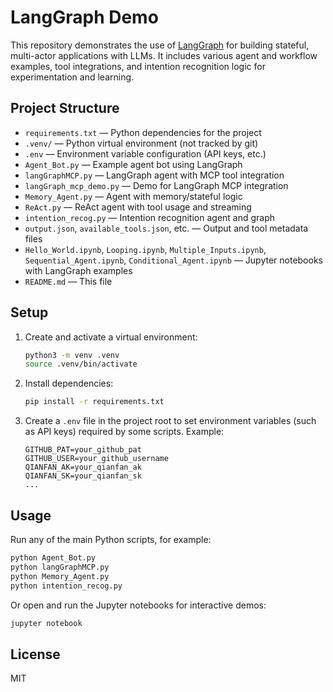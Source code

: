 
# LangGraph Demo

This repository demonstrates the use of [LangGraph](https://github.com/langchain-ai/langgraph) for building stateful, multi-actor applications with LLMs. It includes various agent and workflow examples, tool integrations, and intention recognition logic for experimentation and learning.

## Project Structure

- `requirements.txt` — Python dependencies for the project
- `.venv/` — Python virtual environment (not tracked by git)
- `.env` — Environment variable configuration (API keys, etc.)
- `Agent_Bot.py` — Example agent bot using LangGraph
- `langGraphMCP.py` — LangGraph agent with MCP tool integration
- `langGraph_mcp_demo.py` — Demo for LangGraph MCP integration
- `Memory_Agent.py` — Agent with memory/stateful logic
- `ReAct.py` — ReAct agent with tool usage and streaming
- `intention_recog.py` — Intention recognition agent and graph
- `output.json`, `available_tools.json`, etc. — Output and tool metadata files
- `Hello_World.ipynb`, `Looping.ipynb`, `Multiple_Inputs.ipynb`, `Sequential_Agent.ipynb`, `Conditional_Agent.ipynb` — Jupyter notebooks with LangGraph examples
- `README.md` — This file

## Setup

1. Create and activate a virtual environment:
    ```bash
    python3 -m venv .venv
    source .venv/bin/activate
    ```

2. Install dependencies:
    ```bash
    pip install -r requirements.txt
    ```

3. Create a `.env` file in the project root to set environment variables (such as API keys) required by some scripts. Example:
    ```env
    GITHUB_PAT=your_github_pat
    GITHUB_USER=your_github_username
    QIANFAN_AK=your_qianfan_ak
    QIANFAN_SK=your_qianfan_sk
    ...
    ```

## Usage

Run any of the main Python scripts, for example:
```bash
python Agent_Bot.py
python langGraphMCP.py
python Memory_Agent.py
python intention_recog.py
```

Or open and run the Jupyter notebooks for interactive demos:
```bash
jupyter notebook
```

## License

MIT
